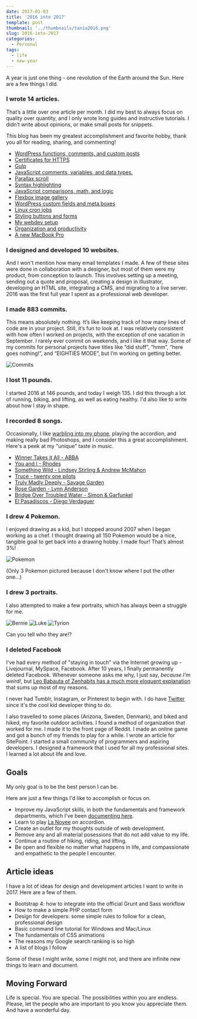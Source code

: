 ```yaml
---
date: 2017-01-03
title: '2016 into 2017'
template: post
thumbnail: '../thumbnails/tania2016.png'
slug: 2016-into-2017
categories:
  - Personal
tags:
  - life
  - new-year
---
```


A year is just one thing - one revolution of the Earth around the Sun. Here are a few things I did.

### I wrote 14 articles.

That’s a little over one article per month. I did my best to always focus on quality over quantity, and I only wrote long guides and instructive tutorials. I didn’t write about opinions, or make small posts for snippets.

This blog has been my greatest accomplishment and favorite hobby, thank you all for reading, sharing, and commenting!

- [WordPress functions, comments, and custom posts](https://www.taniarascia.com/wordpress-from-scratch-part-two/)
- [Certificates for HTTPS](https://www.taniarascia.com/https-ssl-tls-certificate-how-to/)
- [Gulp](https://www.taniarascia.com/getting-started-with-gulp/)
- [JavaScript comments, variables, and data types.](https://www.taniarascia.com/javascript-day-one/)
- [Parallax scroll](https://www.taniarascia.com/parallax-scroll-effect/)
- [Syntax highlighting](https://www.taniarascia.com/adding-syntax-highlighting-to-code-snippets/)
- [JavaScript comparisons, math, and logic](https://www.taniarascia.com/javascript-day-two/)
- [Flexbox image gallery](https://www.taniarascia.com/how-to-build-a-responsive-image-gallery-with-flexbox/)
- [WordPress custom fields and meta boxes](https://www.taniarascia.com/wordpress-part-three-custom-fields-and-metaboxes/)
- [Linux cron jobs](https://www.taniarascia.com/setting-up-a-basic-cron-job-in-linux/)
- [Styling buttons and forms](https://www.taniarascia.com/styling-ui-components-from-scratch-buttons-forms/)
- [My webdev setup](https://www.taniarascia.com/my-front-end-web-development-setup/)
- [Organization and productivity](https://www.taniarascia.com/productivity-how-i-use-technology-to-organize-my-life/)
- [A new MacBook Pro](https://www.taniarascia.com/setting-up-a-brand-new-mac-for-development/)

### I designed and developed 10 websites.

And I won't mention how many email templates I made. A few of these sites were done in collaboration with a designer, but most of them were my product, from conception to launch. This involves setting up a meeting, sending out a quote and proposal, creating a design in Illustrator, developing an HTML site, integrating a CMS, and migrating to a live server. 2016 was the first full year I spent as a professional web developer.

### I made 883 commits.

This means absolutely nothing. It’s like keeping track of how many lines of code are in your project. Still, it’s fun to look at. I was relatively consistent with how often I worked on projects, with the exception of one vacation in September. I rarely ever commit on weekends, and I like it that way. Some of my commits for personal projects have titles like “did stuff”, “hmm”, “here goes nothing!”, and “EIGHTIES MODE”, but I’m working on getting better.

![Commits](../images/Screen-Shot-2016-12-30-at-12.44.23-PM.png)

### I lost 11 pounds.

I started 2016 at 146 pounds, and today I weigh 135. I did this through a lot of running, biking, and lifting, as well as eating healthy. I'd also like to write about how I stay in shape.

### I recorded 8 songs.

Occasionally, I like [warbling into my phone](https://www.taniarascia.com/music), playing the accordion, and making really bad Photoshops, and I consider this a great accomplishment. Here's a peek at my "unique" taste in music.

- [Winner Takes it All - ABBA](https://www.taniarascia.com/music/songs/Winner.m4a)
- [You and I - Rhodes](https://www.taniarascia.com/music/songs/YouAndI.m4a)
- [Something Wild - Lindsey Stirling & Andrew McMahon](https://www.taniarascia.com/music/songs/SomethingWild.m4a)
- [Truce - twenty one pilots](https://www.taniarascia.com/music/songs/Truce.m4a)
- [Truly Madly Deeply - Savage Garden](https://www.taniarascia.com/music/songs/TrulyMadlyDeeply.m4a)
- [Rose Garden - Lynn Anderson](https://www.taniarascia.com/music/songs/RoseGarden.m4a)
- [Bridge Over Troubled Water - Simon & Garfunkel](https://www.taniarascia.com/music/songs/Bridge.m4a)
- [El Pasadiscos - Diego Verdaguer](https://www.taniarascia.com/music/songs/ElPasadiscos.m4a)

### I drew 4 Pokemon.

I enjoyed drawing as a kid, but I stopped around 2007 when I began working as a chef. I thought drawing all 150 Pokemon would be a nice, tangible goal to get back into a drawing hobby. I made four! That’s almost 3%!

![Pokemon](../images/pokemon.png)

(Only 3 Pokemon pictured because I don't know where I put the other one...)

### I drew 3 portraits.

I also attempted to make a few portraits, which has always been a struggle for me.

![Bernie](../images/bernie.jpg)
![Luke](../images/luke.jpg)
![Tyrion](../images/tyrion.jpg)

Can you tell who they are!?

### I deleted Facebook

I've had every method of "staying in touch" via the Internet growing up - Livejournal, MySpace, Facebook. After 10 years, I finally permanently deleted Facebook. Whenever someone asks me why, I just say, _because I'm weird!_, but [Leo Babauta of Zenhabits has a much more eloquent explanation](https://zenhabits.net/fb/) that sums up most of my reasons.

I never had Tumblr, Instagram, or Pinterest to begin with. I do have [Twitter](https://twitter.com/taniarascia) since it's the cool kid developer thing to do.

I also travelled to some places (Arizona, Sweden, Denmark), and biked and hiked, my favorite outdoor activities. I found a method of organization that worked for me. I made it to the front page of Reddit. I made an online game and got a bunch of my friends to play for a while. I wrote an article for SitePoint. I started a small community of programmers and aspiring developers. I designed a framework that I used for all my professional sites. I learned a lot about life and love.

## Goals

My only goal is to be the best person I can be.

Here are just a few things I'd like to accomplish or focus on.

- Improve my JavaScript skills, in both the fundamentals and framework departments, which I've been [documenting here](https://taniarascia.github.io/js/).
- Learn to play [La Noyee](https://www.youtube.com/watch?v=ZaBcs0NEc6w) on accordion.
- Create an outlet for my thoughts outside of web development.
- Remove any and all material posessions that do not add value to my life.
- Continue a routine of hiking, riding, and lifting.
- Be open and flexible no matter what happens in life, and compassionate and empathetic to the people I encounter.

## Article ideas

I have a lot of ideas for design and development articles I want to write in 2017. Here are a few of them.

- Bootstrap 4: how to integrate into the official Grunt and Sass workflow
- How to make a simple PHP contact form
- Design for developers: some simple rules to follow for a clean, professional design
- Basic command line tutorial for Windows and Mac/Linux
- The fundamentals of CSS animations
- The reasons my Google search ranking is so high
- A list of blogs I follow

Some of these I might write, some I might not, and there are infinite new things to learn and document.

## Moving Forward

Life is special. You are special. The possibilities within you are endless. Please, let the people who are important to you know you appreciate them. And have a wonderful day.
